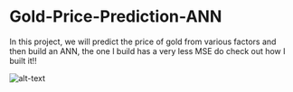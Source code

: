 # Gold-Price-Prediction-ANN
In this project, we will predict the price of gold from various factors and then build an ANN, the one I build has a very less MSE do check out how I built it!!

![alt-text](https://cdn.wallpapersafari.com/35/98/dCis5k.jpg)
